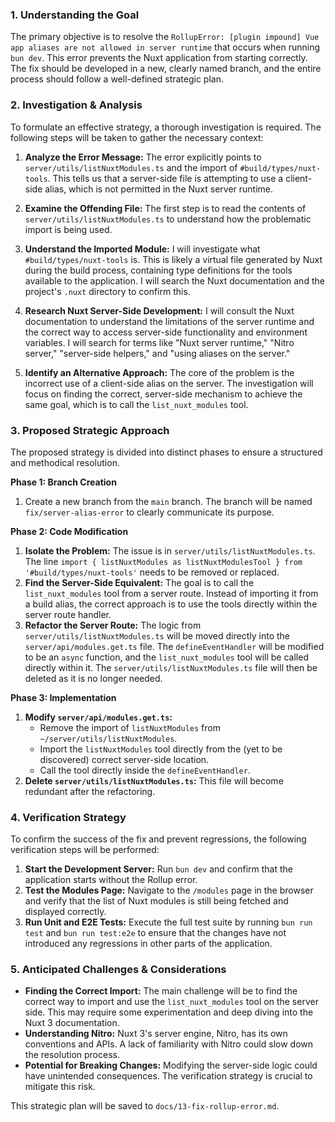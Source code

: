 ### 1. Understanding the Goal

The primary objective is to resolve the `RollupError: [plugin impound] Vue app aliases are not allowed in server runtime` that occurs when running `bun dev`. This error prevents the Nuxt application from starting correctly. The fix should be developed in a new, clearly named branch, and the entire process should follow a well-defined strategic plan.

### 2. Investigation & Analysis

To formulate an effective strategy, a thorough investigation is required. The following steps will be taken to gather the necessary context:

1.  **Analyze the Error Message:** The error explicitly points to `server/utils/listNuxtModules.ts` and the import of `#build/types/nuxt-tools`. This tells us that a server-side file is attempting to use a client-side alias, which is not permitted in the Nuxt server runtime.

2.  **Examine the Offending File:** The first step is to read the contents of `server/utils/listNuxtModules.ts` to understand how the problematic import is being used.

3.  **Understand the Imported Module:** I will investigate what `#build/types/nuxt-tools` is. This is likely a virtual file generated by Nuxt during the build process, containing type definitions for the tools available to the application. I will search the Nuxt documentation and the project's `.nuxt` directory to confirm this.

4.  **Research Nuxt Server-Side Development:** I will consult the Nuxt documentation to understand the limitations of the server runtime and the correct way to access server-side functionality and environment variables. I will search for terms like "Nuxt server runtime," "Nitro server," "server-side helpers," and "using aliases on the server."

5.  **Identify an Alternative Approach:** The core of the problem is the incorrect use of a client-side alias on the server. The investigation will focus on finding the correct, server-side mechanism to achieve the same goal, which is to call the `list_nuxt_modules` tool.

### 3. Proposed Strategic Approach

The proposed strategy is divided into distinct phases to ensure a structured and methodical resolution.

**Phase 1: Branch Creation**

1.  Create a new branch from the `main` branch. The branch will be named `fix/server-alias-error` to clearly communicate its purpose.

**Phase 2: Code Modification**

1.  **Isolate the Problem:** The issue is in `server/utils/listNuxtModules.ts`. The line `import { listNuxtModules as listNuxtModulesTool } from '#build/types/nuxt-tools'` needs to be removed or replaced.
2.  **Find the Server-Side Equivalent:** The goal is to call the `list_nuxt_modules` tool from a server route. Instead of importing it from a build alias, the correct approach is to use the tools directly within the server route handler.
3.  **Refactor the Server Route:** The logic from `server/utils/listNuxtModules.ts` will be moved directly into the `server/api/modules.get.ts` file. The `defineEventHandler` will be modified to be an `async` function, and the `list_nuxt_modules` tool will be called directly within it. The `server/utils/listNuxtModules.ts` file will then be deleted as it is no longer needed.

**Phase 3: Implementation**

1.  **Modify `server/api/modules.get.ts`:**
    *   Remove the import of `listNuxtModules` from `~/server/utils/listNuxtModules`.
    *   Import the `listNuxtModules` tool directly from the (yet to be discovered) correct server-side location.
    *   Call the tool directly inside the `defineEventHandler`.
2.  **Delete `server/utils/listNuxtModules.ts`:** This file will become redundant after the refactoring.

### 4. Verification Strategy

To confirm the success of the fix and prevent regressions, the following verification steps will be performed:

1.  **Start the Development Server:** Run `bun dev` and confirm that the application starts without the Rollup error.
2.  **Test the Modules Page:** Navigate to the `/modules` page in the browser and verify that the list of Nuxt modules is still being fetched and displayed correctly.
3.  **Run Unit and E2E Tests:** Execute the full test suite by running `bun run test` and `bun run test:e2e` to ensure that the changes have not introduced any regressions in other parts of the application.

### 5. Anticipated Challenges & Considerations

*   **Finding the Correct Import:** The main challenge will be to find the correct way to import and use the `list_nuxt_modules` tool on the server side. This may require some experimentation and deep diving into the Nuxt 3 documentation.
*   **Understanding Nitro:** Nuxt 3's server engine, Nitro, has its own conventions and APIs. A lack of familiarity with Nitro could slow down the resolution process.
*   **Potential for Breaking Changes:** Modifying the server-side logic could have unintended consequences. The verification strategy is crucial to mitigate this risk.

This strategic plan will be saved to `docs/13-fix-rollup-error.md`.
